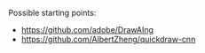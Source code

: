 Possible starting points:

* https://github.com/adobe/DrawAIng
* https://github.com/AlbertZheng/quickdraw-cnn
